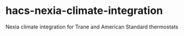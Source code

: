 # hacs-nexia-climate-integration
Nexia climate integration for Trane and American Standard thermostats
